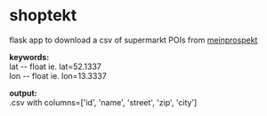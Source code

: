 # shoptekt
  
flask app to download a csv of supermarkt POIs from [meinprospekt](http://meinprospekt.de)  

**keywords:**  
lat -- float ie. lat=52.1337  
lon -- float ie. lon=13.3337  

**output:**  
.csv with columns=['id', 'name', 'street', 'zip', 'city']  